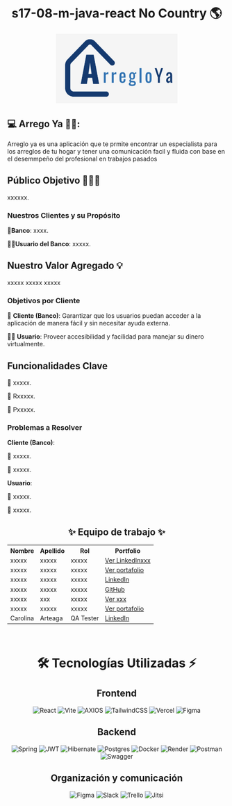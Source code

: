 <h1 align="center"> s17-08-m-java-react No Country 🌎</h1>

<div align="center">
  <img src="https://github.com/No-Country-simulation/s17-08-m-java-react/blob/develop-back/Arreglo_ya_Principal.png" width="280" alt="LOGO">
</div>

## 💻 Arrego Ya 👷‍♂️: 
Arreglo ya es una aplicación que te prmite encontrar un especialista para los arreglos de tu hogar y tener una comunicación facil y fluida con base en el desemmpeño del profesional en trabajos pasados

## Público Objetivo 👵🏻​​📵
xxxxxx.
### Nuestros Clientes y su Propósito
🏦**Banco**: xxxx.   

👵🏻​​**Usuario del Banco**: xxxxx.

## Nuestro Valor Agregado 💡​
xxxxx
xxxxx
xxxxx

### Objetivos por Cliente
🏦 **Cliente (Banco)**: Garantizar que los usuarios puedan acceder a la aplicación de manera fácil y sin necesitar ayuda externa.

👵🏻 **Usuario**: Proveer accesibilidad y facilidad para manejar su dinero virtualmente.

## Funcionalidades Clave
🔹​ xxxxx.

🔹​ Rxxxxx.

🔹​ Pxxxxx.

### Problemas a Resolver
**Cliente (Banco)**:

🔹​ xxxxx.

🔹​ xxxxx.

**Usuario**:

🔹​ xxxxx.

🔹​ xxxxx.



<h2 align="center">✨ Equipo de trabajo ✨</h2>

<table align="center">
  <tr>
    <th>Nombre</th>
    <th>Apellido</th>
    <th>Rol</th>
    <th>Portfolio</th>
  </tr>
  <tr>
    <td>xxxxx</td>
    <td>xxxxx</td>
    <td>xxxxx</td>
    <td><a href="https:///xxxxx" target="_blank">Ver LinkedInxxx</a></td>
  </tr>
  <tr>
    <td>xxxxx</td>
    <td>xxxxx</td>
    <td>xxxxx</td>
    <td><a href="https://xxxxx" target="_blank">Ver portafolio</a></td>
  </tr>
   <tr>
    <td>xxxxx</td>
    <td>xxxxx</td>
    <td>xxxxx</td>
    <td><a href="xxxxx" target="_blank">LinkedIn</a></td>
  </tr>
   <tr>
    <td>xxxxx</td>
    <td>xxxxx</td>
    <td>xxxxx</td>
    <td><a href="xxxxxg" target="_blank">GitHub</a></td>
  </tr>
  <tr>
    <td>xxxxx</td>
    <td>xxx</td>
    <td>xxxxx</td>
    <td><a href="xxxxxxx" target="_blank">Ver xxx</a></td>
  </tr>
     <tr>
    <td>xxxxx</td>
    <td>xxxxx</td>
    <td>xxxxx</td>
    <td><a href="xxxxx" target="_blank">Ver portafolio</a></td>
  </tr>
   <tr>
    <td>Carolina</td>
    <td>Arteaga</td>
    <td>QA Tester</td>
    <td><a href="xxxxx2" target="_blank">LinkedIn</a></td>
  </tr>
</table>
<br>


<div align='center'>
  <h1>🛠️ Tecnologías Utilizadas ⚡</h1>
</div>

<div align='center'>
  <h2>Frontend</h2>
  </div>

  <div align='center'>
    
![React](https://img.shields.io/static/v1?style=for-the-badge&message=React&color=222222&logo=React&logoColor=61DAFB&label=)
![Vite](https://img.shields.io/badge/vite-%23646CFF.svg?style=for-the-badge&logo=vite&logoColor=white)
![AXIOS](https://img.shields.io/badge/AXIOS-%235A29E4?style=for-the-badge&logo=axios)
![TailwindCSS](https://img.shields.io/badge/tailwindcss-%2338B2AC.svg?style=for-the-badge&logo=tailwind-css&logoColor=white)
![Vercel](https://img.shields.io/static/v1?style=for-the-badge&message=Vercel&color=000000&logo=Vercel&logoColor=FFFFFF&label=)
![Figma](https://img.shields.io/badge/figma-%23F24E1E?style=for-the-badge&logo=figma&logoColor=white)

  </div>

<div align='center'>
  <h2>Backend</h2>
  </div>
  
  <div align='center'>
    
![Spring](https://img.shields.io/badge/spring-%236DB33F.svg?style=for-the-badge&logo=spring&logoColor=white) 
![JWT](https://img.shields.io/badge/JWT-black?style=for-the-badge&logo=JSON%20web%20tokens)
![Hibernate](https://img.shields.io/badge/Hibernate-59666C?style=for-the-badge&logo=Hibernate&logoColor=white)
![Postgres](https://img.shields.io/badge/postgres-%23316192.svg?style=for-the-badge&logo=postgresql&logoColor=white) 
![Docker](https://img.shields.io/badge/docker-%230db7ed.svg?style=for-the-badge&logo=docker&logoColor=white)
![Render](https://img.shields.io/badge/Render-%46E3B7.svg?style=for-the-badge&logo=render&logoColor=white)
![Postman](https://img.shields.io/badge/Postman-FF6C37?style=for-the-badge&logo=postman&logoColor=white)
![Swagger](https://img.shields.io/badge/-Swagger-%23Clojure?style=for-the-badge&logo=swagger&logoColor=white)

  </div>

<div align='center'>
  <h2>Organización y comunicación</h2>
  </div>
  
<div align="center">
    <img src="https://img.shields.io/badge/Figma-F24E1E?logo=figma&logoColor=white" alt="Figma" style="height: 30px;">
    <img src="https://img.shields.io/badge/Slack-4A154B?logo=slack&logoColor=white" alt="Slack" style="height: 30px;">
    <img src="https://img.shields.io/badge/Trello-0052CC?logo=trello&logoColor=white" alt="Trello" style="height: 30px;">
    <img src="https://img.shields.io/badge/-JITSI-blue?style=for-the-badge&logo=jitsi&logoColor=white" alt="Jitsi" style="height: 30px;">
</div>
<br>

